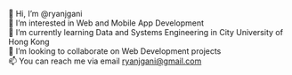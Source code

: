 👋 Hi, I’m @ryanjgani
<br> 👀 I’m interested in Web and Mobile App Development
<br> 🌱 I’m currently learning Data and Systems Engineering in City University of Hong Kong
<br> 💞️ I’m looking to collaborate on Web Development projects
<br> 📫 You can reach me via email ryanjgani@gmail.com 

<!---
ryanjgani/ryanjgani is a ✨ special ✨ repository because its `README.md` (this file) appears on your GitHub profile.
You can click the Preview link to take a look at your changes.
--->
